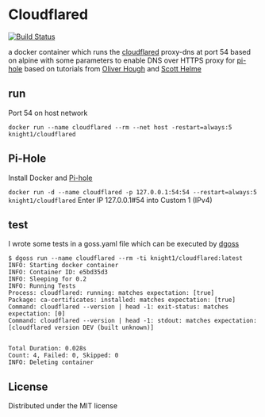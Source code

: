 # Cloudflared

[![Build Status](https://travis-ci.org/knight1/cloudflared.svg?branch=master)](https://travis-ci.org/knight1/cloudflared)

a docker container which runs the [cloudflared](https://developers.cloudflare.com/1.1.1.1/dns-over-https/cloudflared-proxy/) proxy-dns at port 54 based on alpine with some parameters to enable DNS over HTTPS proxy for [pi-hole](https://pi-hole.net/) based on tutorials from [Oliver Hough](https://oliverhough.cloud/blog/configure-pihole-with-dns-over-https/) and [Scott Helme](https://scotthelme.co.uk/securing-dns-across-all-of-my-devices-with-pihole-dns-over-https-1-1-1-1/)

## run

Port 54 on host network

```docker run --name cloudflared --rm --net host -restart=always:5 knight1/cloudflared```

## Pi-Hole 

Install Docker and [Pi-hole](https://hub.docker.com/r/diginc/pi-hole/)

```docker run -d --name cloudflared -p 127.0.0.1:54:54 --restart=always:5 knight1/cloudflared```
Enter IP 127.0.0.1#54 into Custom 1 (IPv4)

## test

I wrote some tests in a goss.yaml file which can be executed by [dgoss](https://github.com/aelsabbahy/goss/tree/master/extras/dgoss)

```
$ dgoss run --name cloudflared --rm -ti knight1/cloudflared:latest
INFO: Starting docker container
INFO: Container ID: e5bd35d3
INFO: Sleeping for 0.2
INFO: Running Tests
Process: cloudflared: running: matches expectation: [true]
Package: ca-certificates: installed: matches expectation: [true]
Command: cloudflared --version | head -1: exit-status: matches expectation: [0]
Command: cloudflared --version | head -1: stdout: matches expectation: [cloudflared version DEV (built unknown)]


Total Duration: 0.028s
Count: 4, Failed: 0, Skipped: 0
INFO: Deleting container
```

## License
Distributed under the MIT license
